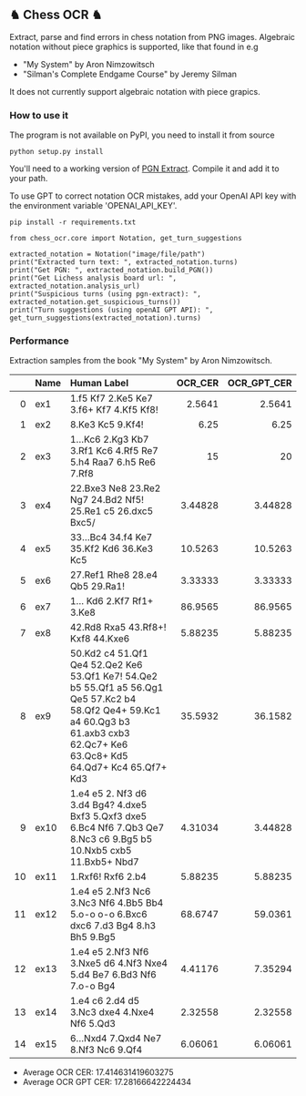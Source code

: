 ## ♞ Chess OCR ♞

Extract, parse and find errors in chess notation from PNG images. Algebraic notation without piece graphics is supported, like that found in e.g

- "My System" by Aron Nimzowitsch
- "Silman's Complete Endgame Course" by Jeremy Silman

It does not currently support algebraic notation with piece grapics.

### How to use it

The program is not available on PyPI, you need to install it from source

```
python setup.py install
```

You'll need to a working version of [PGN Extract](https://www.cs.kent.ac.uk/people/staff/djb/pgn-extract/). Compile it and add it to your path. 

To use GPT to correct notation OCR mistakes, add your OpenAI API key with the environment variable 'OPENAI_API_KEY'. 

```
pip install -r requirements.txt
```

```
from chess_ocr.core import Notation, get_turn_suggestions

extracted_notation = Notation("image/file/path") 
print("Extracted turn text: ", extracted_notation.turns)
print("Get PGN: ", extracted_notation.build_PGN())
print("Get Lichess analysis board url: ", extracted_notation.analysis_url)
print("Suspicious turns (using pgn-extract): ", extracted_notation.get_suspicious_turns())
print("Turn suggestions (using openAI GPT API): ", get_turn_suggestions(extracted_notation).turns)
```

### Performance

Extraction samples from the book "My System" by Aron Nimzowitsch.

|    | Name   | Human Label                                                                                                                                                                       |   OCR_CER |   OCR_GPT_CER |
|---:|:-------|:----------------------------------------------------------------------------------------------------------------------------------------------------------------------------------|----------:|--------------:|
|  0 | ex1    | 1.f5 Kf7 2.Ke5 Ke7 3.f6+ Kf7 4.Kf5 Kf8!                                                                                                                                           |   2.5641  |       2.5641  |
|  1 | ex2    | 8.Ke3 Kc5 9.Kf4!                                                                                                                                                                  |   6.25    |       6.25    |
|  2 | ex3    | 1…Kc6 2.Kg3 Kb7 3.Rf1 Kc6 4.Rf5 Re7 5.h4 Raa7 6.h5 Re6 7.Rf8                                                                                                                      |  15       |      20       |
|  3 | ex4    | 22.Bxe3 Ne8 23.Re2 Ng7 24.Bd2 Nf5! 25.Re1 c5 26.dxc5 Bxc5/                                                                                                                        |   3.44828 |       3.44828 |
|  4 | ex5    | 33…Bc4 34.f4 Ke7 35.Kf2 Kd6 36.Ke3 Kc5                                                                                                                                            |  10.5263  |      10.5263  |
|  5 | ex6    | 27.Ref1 Rhe8 28.e4 Qb5 29.Ra1!                                                                                                                                                    |   3.33333 |       3.33333 |
|  6 | ex7    | 1… Kd6 2.Kf7 Rf1+ 3.Ke8                                                                                                                                                           |  86.9565  |      86.9565  |
|  7 | ex8    | 42.Rd8 Rxa5 43.Rf8+! Kxf8  44.Kxe6                                                                                                                                                |   5.88235 |       5.88235 |
|  8 | ex9    | 50.Kd2 c4 51.Qf1 Qe4 52.Qe2 Ke6 53.Qf1 Ke7! 54.Qe2 b5 55.Qf1 a5 56.Qg1 Qe5 57.Kc2 b4 58.Qf2 Qe4+ 59.Kc1 a4 60.Qg3 b3 61.axb3 cxb3 62.Qc7+ Ke6 63.Qc8+ Kd5 64.Qd7+ Kc4 65.Qf7+ Kd3 |  35.5932  |      36.1582  |
|  9 | ex10   | 1.e4 e5 2. Nf3 d6 3.d4 Bg4? 4.dxe5 Bxf3 5.Qxf3 dxe5 6.Bc4 Nf6 7.Qb3 Qe7 8.Nc3 c6 9.Bg5 b5 10.Nxb5 cxb5 11.Bxb5+ Nbd7                                                              |   4.31034 |       3.44828 |
| 10 | ex11   | 1.Rxf6! Rxf6 2.b4                                                                                                                                                                 |   5.88235 |       5.88235 |
| 11 | ex12   | 1.e4 e5 2.Nf3 Nc6 3.Nc3 Nf6 4.Bb5 Bb4 5.o-o o-o 6.Bxc6 dxc6 7.d3 Bg4 8.h3 Bh5 9.Bg5                                                                                               |  68.6747  |      59.0361  |
| 12 | ex13   | 1.e4 e5 2.Nf3 Nf6 3.Nxe5 d6 4.Nf3 Nxe4 5.d4 Be7 6.Bd3 Nf6 7.o-o Bg4                                                                                                               |   4.41176 |       7.35294 |
| 13 | ex14   | 1.e4 c6 2.d4 d5 3.Nc3 dxe4 4.Nxe4 Nf6 5.Qd3                                                                                                                                       |   2.32558 |       2.32558 |
| 14 | ex15   | 6…Nxd4 7.Qxd4 Ne7 8.Nf3 Nc6 9.Qf4                                                                                                                                                 |   6.06061 |       6.06061 |

- Average OCR CER: 17.414631419603275
- Average OCR GPT CER: 17.28166642224434
